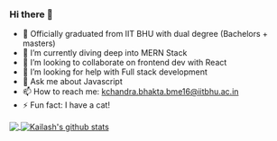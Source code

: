 ### Hi there 👋

<!--
**AMSKarmajeet/KailashJS** is a ✨ _special_ ✨ repository because its `README.md` (this file) appears on your GitHub profile.

Here are some ideas to get you started:
-->

- 🔭 Officially graduated from IIT BHU with dual degree (Bachelors + masters)
- 🌱 I’m currently diving deep into MERN Stack
- 👯 I’m looking to collaborate on frontend dev with React
- 🤔 I’m looking for help with Full stack development
- 💬 Ask me about Javascript
- 📫 How to reach me: kchandra.bhakta.bme16@iitbhu.ac.in
- ⚡ Fun fact: I have a cat!

<a href="https://github.com/KailashJS">
  <img align="center" src="https://github-readme-stats.vercel.app/api/top-langs/?username=KailashJS&theme=light&hide_langs_below=1" />
</a>
<a href="https://github.com/KailashJS">
 <img align="center" src="https://github-readme-stats.vercel.app/api?username=KailashJS&show_icons=true&theme=light&line_height=27" alt="Kailash's github stats"/>
</a>
